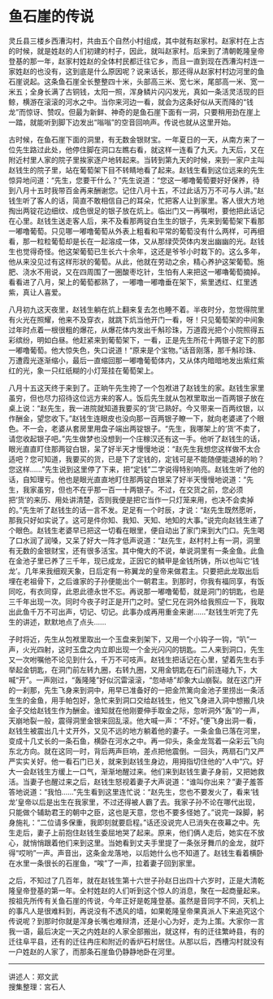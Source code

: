 # 鱼石崖的传说

灵丘县三楼乡西漕沟村，共由五个自然小村组成，其中就有赵家村。赵家村在上古的时候，就是姓赵的人们初建的村子，因此，就叫赵家村。后来到了清朝乾隆皇帝登基的那一年，赵家村姓赵的全体村民都迁往它乡，而且一直到现在西漕沟村连一家姓赵的也没有，这到底是什么原因呢？说来话长，那还得从赵家村村边河里的鱼石崖说起。这条鱼石崖全长整整四十米，头部高三米、宽七米，尾部高一米、宽一米五；全身长满了古铜钱，太阳一照，浑身鳞片闪闪发光，真如一条活灵活现的巨鲸，横游在滚滚的河水之中。当你来河边一看，就会为这条好似从天而降的“钱龙”而惊讶、赞叹。但最为新鲜、神奇的是鱼石崖下面有一洞，只要稍用劲在崖上一踏，就能听到脚下边发出“嗡嗡”的空音回响声。传说也就从这里开始。

古时候，在鱼石崖下面的洞里，有无数金银财宝。一年夏日的一天，从南方来了一位先生路过此处，他停住脚在洞口左瞧右看，就这样一连看了九天。九天后，又在附近村里人家的院子里挨家逐户地转起来。当转到第九天的时候，来到一家户主叫赵钱生的院子里，站在葡萄架下目不转睛地看了起来。赵钱生看到这位远来的先生惊异地问道：“先生，您要干什么？”先生说道：“您这一嘟噜葡萄要好好保养，待到八月十五时我带百金再来酬谢您。记住八月十五，不过此话万万不可与人讲。”赵钱生听了客人的话，简直不敢相信自己的耳朵，忙把客人让到家里。客人很大方地掏出两锭花边细纹、成色很足的银子放在炕上。临出门又一再嘱咐，要他把此话记在心里。赵钱生送走客人后，来不及看那两锭白生生的银子，先来到葡萄架下看那一嘟噜葡萄。只见哪一嘟噜葡萄从外表上粗看和平常的葡萄没有什么两样，可再细看，那一粒粒葡萄却是长在一起溶成一体，又从那绿荧荧体内发出幽幽的光。赵钱生也觉得奇怪。他这架葡萄已生长六十余年，这还是爷爷小时栽下的。这么多年，他从来没见过有这样形狀的葡萄。从此，他就在劳动之余，精心养护这架葡萄。施肥、浇水不用说，又在四周围了一圈酸枣圪针，生怕有人来把这一嘟嚕葡萄摘掉。看看进了八月，架上的葡萄都熟了，一嘟噜一嘟噜垂在架下，紫里透红、红里透紫，真让人喜爱。

八月初九这天夜里，赵钱生躺在炕上翻来复去怎也睡不着。半夜时分，忽觉得院里有火光在照耀，他来不及穿衣，就跳下炕当他开门一看，呀！只见葡萄架的中间象过年时点着一根很粗的爆花，从爆花体内发出千斛珍珠，万道霞光把个小院照得五彩缤纷，明如白昼。他赶紧来到葡萄架下，一看，正是先生所花十两银子定下的那一嘟噜葡萄。他大惊失色，失口说道！“原来是个宝物。”话音刚落，那千斛珍珠、万遭霞光逐渐缩小，最后一直缩回那一嘟噜葡萄体内，又从体内暗暗地发出紫红紫红的光，象一只红纸糊的小灯笼挂在葡萄架上。

八月十五这天终于来到了。正晌午先生挎了一个包袱进了赵钱生的家。赵钱生家里虽穷，但也尽力招待这位远方来的客人。饭后先生就从包袱里取出一百两银子放在桌上说：“赵先生，我一进院就知道我要买的‘货’已熟好。今又带来一百两纹银，以作酬金，望您收下。”赵钱生连眼皮也没向那一百两银子瞭一下，就向老婆递了个眼色。不一会，老婆从套房里用盘子端出两锭银子。“先生，我哪架上的‘货’不卖了，请您收起银子吧。”先生做梦也没想到一个庄稼汉还有这一手。他听了赵钱生的话，眼光直直盯住那两锭白银，呆了好半天才慢慢地说：“赵先生我想您这样做不太合适吧？您可知道，我要买的货，已是下了定钱的，定钱可是不能随便能退掉的哟？您这样......”先生说到这里停了下来，把“定钱”二字说得特别响亮。赵钱生听了他的话，自知理亏。他也是眼光直直地盯住那两锭白银呆了好半天慢慢地说道：“先生，我家虽穷，但也不在乎那一百一十两银子。不过，在交货之前，您必须把‘货’的来历、用处讲清楚，否则我便是把它当作一只灯笼来用，也决不会卖掉的。”先生听了赵钱生的话一言不发。足足有一个时辰，才说：“赵先生既然愿听，那我只好如实说了。这可是件你知、我知、天知、地知的大事。”说完向赵钱生递了个眼色。赵钱生老婆早已把这一切看在眼里，便自动出了家门来到大门口。先生喝了口水润了润嗓，又呆了好大一阵才低声说道：“赵先生，赵村村上有一洞，洞里有无数的金银财宝，还有很多活宝。其中俺大的不说，单说洞里有一条金鱼。此鱼在金池子里已养了三千年，现已成龙，正因它的鳞甲是金钱所铸，所以也叫它‘钱龙’。几年来我细观天象，日后定有一称翼龙的皇帝来做君主。只要把此龙取出后埋在老祖骨下，之后谁家的子孙便能出个一朝君主。到那时，你我有福同享，有饭同吃，有衣同穿，此恩此德永世不忘。再说那一嘟噜葡萄，就是洞门的钥匙，也是三千年出现一次。同时今夜子时正是开门之时。望仁兄在洞外给我照应一下，我取出此鱼千万不可出声，切记、切记。此事办成再用重金来谢......”赵钱生听完了先生的讲述，默默地点了点头......

子时将近，先生从包袱里取出一个玉盘来到架下，又用一个小钩子一钩，“叭”一声，火光四射，这时玉盘之内立即出现一个金光闪闪的钥匙。二人来到洞口，先生又一次咐嘱他不论见到什么，千万不可吱声。赵钱生把话记在心里，望着先生右手举起金钥匙，在洞门前左转九圈，右转九圈，又用金钥匙在石门前连碰九下，大喊“开”。一声刚过，“轰隆隆”好似沉雷滚滚，“忽哧哧”却象大山崩裂。就在这门开的一刹那，先生飞身来到洞中，用早已准备好的一把金笊篱向金池子里捞出一条活生生的金鱼，用手帕包好，急忙来到洞口交给赵钱生，他又飞身进入洞中想搬几块金子交给赵钱生作为酬金。谁知就在他刚要伸手取金之际，忽听洞外“轰”的一声，天崩地裂一般，震得洞里金银来回乱滚。他大喊一声：“不好。”便飞身出洞一看，赵钱生被震出几十丈开外，又见不远的地方躺着他的妻子。一条金鱼已落在河里，变成十几丈长的一条石鱼，横卧在河水之中。再一仰头，条金龙驾着一朵彩云飞向东北方向。就在这同一时，背后两声巨响，差点把他震倒。一回头，两扇石门又严严实实关好。他一看石门已关，就来到赵钱生身边，用拇指切住他的“人中”穴。好大一会赵钱生方缓上一口气，渐渐地醒过来。他们来到赵钱生妻子身前，又把她救活。当妻子也醒过来之后，赵钱生怒视着妻子大声说道：“谁叫你出来？”妻子羞答答地说道：“我怕......”先生看到这里连忙说：“赵先生，您也不要发火了，看来‘钱龙’皇帝以后是出生在我家里，不过还得被人霸了去。我家子孙不论在哪代出现，只能做个辅助君王的朝中之臣，这也是天意，您也不要多怪她了。”说完一跺脚，躬身施礼：“二位请多保重，我即刻就要启程。”话还没说完人已消失在夜幕之中。先生走后，妻子上前抱住赵钱生委屈地哭了起来。原来，他们俩人走后，她实在不放心，就悄悄跟着他们来到这里。当她看到丈夫手里提了一条张牙舞爪的金龙，就吓得“哎哟”一声。声音出，这条金龙落地，以后她什么也不知道了。赵钱生看着横卧在水里一条很长的石崖鱼，“唉”了一声，拉着妻子回到家里。

之后，不知过了几百年，就在赵钱生第十六世子孙赵日出四十六岁时，正是大清乾隆皇帝登基的第一年。全村姓赵的人们听到这个惊人的消息，聚在一起商量起来。按祖先所传有关鱼石崖的传说，今年正好是乾隆登基。虽然是音同字不同，天机上的事凡人是很难料到，再说没有不透风的墙，如果乾隆皇帝果真派人下来追究这个传说呢？到那时你就是浑身长嘴也难辩清，还是小心为好，走为上策。大家你一言我一语，最后决定一天之内姓赵的人家全部搬出，就这样，有的迁往繁峙县，有的迁往阜平县，还有的迁往冉庄和附近的香炉石村居住。从那以后，西槽沟村就没有一户姓赵的人家了，而那条石崖鱼仍静静地卧在河里。

---

讲述人：郑文武  
搜集整理：宮石人